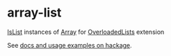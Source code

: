 # array-list

[IsList](https://hackage.haskell.org/package/base/docs/GHC-Exts.html#t:IsList) instances of [Array](https://hackage.haskell.org/package/array/docs/Data-Array.html#t:Array) for [OverloadedLists](https://downloads.haskell.org/ghc/latest/docs/html/users_guide/glasgow_exts.html#overloaded-lists) extension

See [docs and usage examples on hackage](http://hackage.haskell.org/package/array-list/docs/Data-Array-IsList.html).
